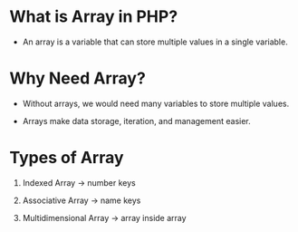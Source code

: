 # What is Array in PHP?

-   An array is a variable that can store multiple values in a single variable.

# Why Need Array?

-   Without arrays, we would need many variables to store multiple values.

-   Arrays make data storage, iteration, and management easier.

# Types of Array

1. Indexed Array → number keys

2. Associative Array → name keys

3. Multidimensional Array → array inside array
